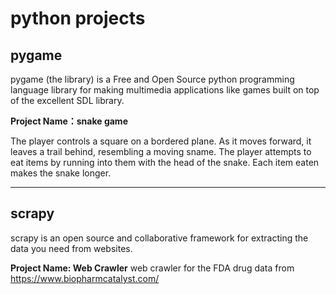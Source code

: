 # python projects
## pygame
pygame (the library) is a Free and Open Source python programming language library for making multimedia applications like games built on top of the excellent SDL library. 

**Project Name：snake game**

The player controls a square on a bordered plane. As it moves forward, it leaves a trail behind, resembling a moving sname. The player attempts to eat items by running into them with the head of the snake. Each item eaten makes the snake longer.

------------------------------------------------------
## scrapy

scrapy is an open source and collaborative framework for extracting the data you need from websites.

**Project Name: Web Crawler**
web crawler for the FDA drug data from https://www.biopharmcatalyst.com/
